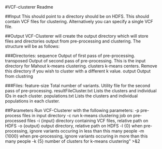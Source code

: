 #VCF-clusterer Readme



##Input
This should point to a directory should be on HDFS. This should contain VCF files for clustering. Alternatively you can specify a single VCF file.

##Output
VCF-Clusterer will create the output directory which will store files and directories output from pre-processing and clustering. The structure will be as follows:

###Directories:
sequence      Output of first pass of pre-processing.
transposed    Output of second pass of pre-processing. This is the input directory for Mahout k-means clustering.
clusters      k-means centers. Remove this directory if you wish to cluster with a different k value.
output        Output from clustring

###Files:
feature-size           Total number of variants. Utility file for the second pass of pre-processing.
resultFileCluster.txt  Lists the clusters and individual IDs in each cluster.
populations.txt        Lists the clusters and individual populations in each cluster.

##Parameters
Run VCF-Clusterer with the following parameters:
  -p            pre-process files in input directory
  -c            run k-means clustering job on pre-processed files
  -i {input}    directory containing VCF files, relative path on HDFS
  -o {output}   output directory, relative path on HDFS
  -l {0}        when pre-processing, ignore variants occuring in less than this many people
  -m {1000}     when pre-processing, ignore variants occuring in more than this many people
  -k {5}        number of clusters for k-means clustering" >&2
